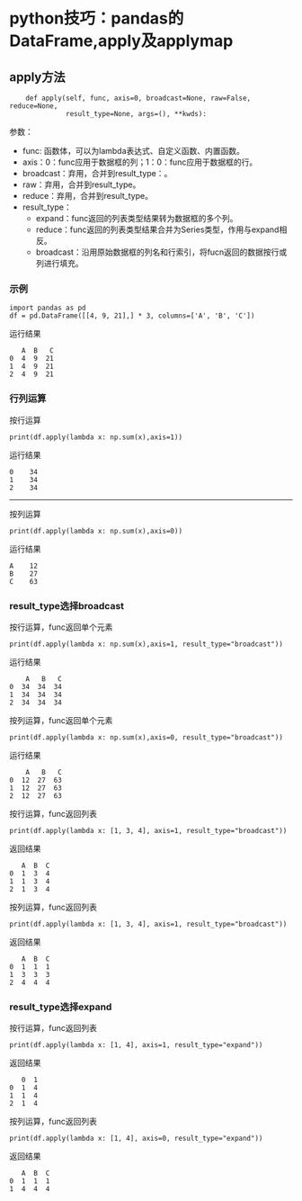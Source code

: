 # python技巧：pandas的DataFrame,apply及applymap
## apply方法
```
    def apply(self, func, axis=0, broadcast=None, raw=False, reduce=None,
              result_type=None, args=(), **kwds):
```
参数：
- func: 函数体，可以为lambda表达式、自定义函数、内置函数。
- axis：0：func应用于数据框的列；1：0：func应用于数据框的行。
- broadcast：弃用，合并到result_type：。
- raw：弃用，合并到result_type。
- reduce：弃用，合并到result_type。
- result_type：
  - expand：func返回的列表类型结果转为数据框的多个列。
  - reduce：func返回的列表类型结果合并为Series类型，作用与expand相反。
  - broadcast：沿用原始数据框的列名和行索引，将fucn返回的数据按行或列进行填充。
###  示例
```
import pandas as pd
df = pd.DataFrame([[4, 9, 21],] * 3, columns=['A', 'B', 'C'])
```
运行结果
```
   A  B   C
0  4  9  21
1  4  9  21
2  4  9  21
```
### 行列运算
按行运算
```
print(df.apply(lambda x: np.sum(x),axis=1))
```
运行结果
```
0    34
1    34
2    34
```
---
按列运算
```
print(df.apply(lambda x: np.sum(x),axis=0))
```
运行结果
```
A    12
B    27
C    63
```
### result_type选择broadcast
按行运算，func返回单个元素
```
print(df.apply(lambda x: np.sum(x),axis=1, result_type="broadcast"))
```
运行结果
```
    A   B   C
0  34  34  34
1  34  34  34
2  34  34  34
```
按列运算，func返回单个元素
```
print(df.apply(lambda x: np.sum(x),axis=0, result_type="broadcast"))
```
运行结果
```
    A   B   C
0  12  27  63
1  12  27  63
2  12  27  63
```
按行运算，func返回列表
```
print(df.apply(lambda x: [1, 3, 4], axis=1, result_type="broadcast"))
```
返回结果
```
   A  B  C
0  1  3  4
1  1  3  4
2  1  3  4
```
按列运算，func返回列表
```
print(df.apply(lambda x: [1, 3, 4], axis=1, result_type="broadcast"))
```
返回结果
```
   A  B  C
0  1  1  1
1  3  3  3
2  4  4  4
```
### result_type选择expand
按行运算，func返回列表
```
print(df.apply(lambda x: [1, 4], axis=1, result_type="expand"))
```
返回结果
```
   0  1
0  1  4
1  1  4
2  1  4
```
按列运算，func返回列表
```
print(df.apply(lambda x: [1, 4], axis=0, result_type="expand"))
```
返回结果
```
   A  B  C
0  1  1  1
1  4  4  4
```